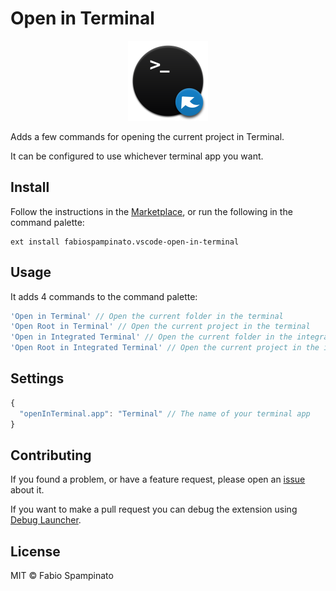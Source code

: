 # Open in Terminal

<p align="center">
	<img src="https://raw.githubusercontent.com/fabiospampinato/vscode-open-in-terminal/master/resources/logo.png" width="128" alt="Logo">
</p>

Adds a few commands for opening the current project in Terminal.

It can be configured to use whichever terminal app you want.

## Install

Follow the instructions in the [Marketplace](https://marketplace.visualstudio.com/items?itemName=fabiospampinato.vscode-open-in-terminal), or run the following in the command palette:

```shell
ext install fabiospampinato.vscode-open-in-terminal
```

## Usage

It adds 4 commands to the command palette:

```js
'Open in Terminal' // Open the current folder in the terminal
'Open Root in Terminal' // Open the current project in the terminal
'Open in Integrated Terminal' // Open the current folder in the integrated terminal
'Open Root in Integrated Terminal' // Open the current project in the integrated terminal
```

## Settings

```js
{
  "openInTerminal.app": "Terminal" // The name of your terminal app
}
```

## Contributing

If you found a problem, or have a feature request, please open an [issue](https://github.com/fabiospampinato/vscode-open-in-terminal/issues) about it.

If you want to make a pull request you can debug the extension using [Debug Launcher](https://marketplace.visualstudio.com/items?itemName=fabiospampinato.vscode-debug-launcher).

## License

MIT © Fabio Spampinato
